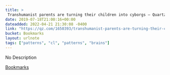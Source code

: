 ```yaml
---
title: > 
 Transhumanist parents are turning their children into cyborgs — Quartz
date: 2019-07-18T21:00:16+00:00
dateadded: 2022-04-21 21:30:08 -0400
link: "https://qz.com/1650393/transhumanist-parents-are-turning-their-children-into-cyborgs/"
bucket: Bookmarks
layout: urlnote
tags: ["patterns", "cl", "patterns", "brains"]
--- 
```

No Description
 <!-- end excerpt --> 
<div class='bucket'><a class='internal-link' href='/buckets/bookmarks'>Bookmarks</a></div> 
